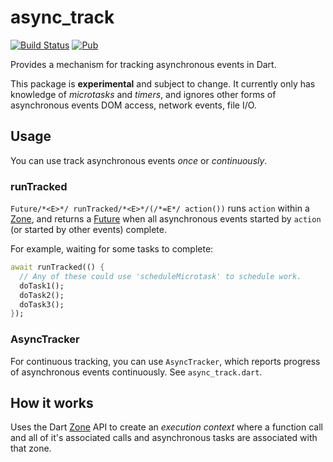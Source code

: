# async_track

[![Build Status](https://travis-ci.org/matanlurey/async_track.svg?branch=master)](https://travis-ci.org/matanlurey/async_track)
[![Pub](https://img.shields.io/pub/v/async_track.svg)](https://pub.dartlang.org/packages/async_track)

Provides a mechanism for tracking asynchronous events in Dart.

This package is **experimental** and subject to change. It currently
only has knowledge of _microtasks_ and _timers_, and ignores other forms
of asynchronous events DOM access, network events, file I/O.

## Usage

You can use track asynchronous events _once_ or _continuously_.

### runTracked

`Future/*<E>*/ runTracked/*<E>*/(/*=E*/ action())` runs `action` within
a [Zone][zones], and returns a [Future][futures] when all asynchronous
events started by `action` (or started by other events) complete.

For example, waiting for some tasks to complete:

```dart
await runTracked(() {
  // Any of these could use 'scheduleMicrotask' to schedule work.
  doTask1();
  doTask2();
  doTask3();
});
```

### AsyncTracker

For continuous tracking, you can use `AsyncTracker`, which reports
progress of asynchronous events continuously. See `async_track.dart`.

## How it works

Uses the Dart [Zone][zones] API to create an _execution context_ where
a function call and all of it's associated calls and asynchronous tasks
are associated with that zone.

[futures]: https://www.dartlang.org/tutorials/language/futures
[zones]: https://www.dartlang.org/articles/libraries/zones
